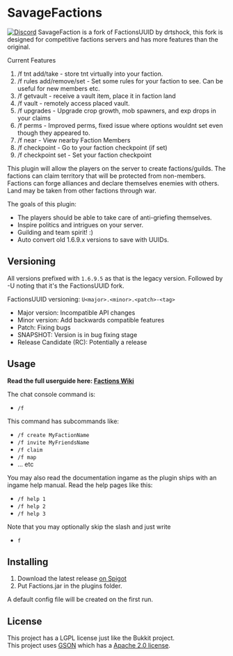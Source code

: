 SavageFactions
====================

[![Discord](https://imgur.com/MFRRBn4.png)](https://discord.gg/FfAz3eE)
SavageFaction is a fork of FactionsUUID by drtshock, this fork is designed for competitive factions servers and has more features than the original. 

Current Features
1. /f tnt add/take <amount> - store tnt virtually into your faction.
2. /f rules add/remove/set - Set some rules for your faction to see. Can be useful for new members etc.
3. /f getvault - receive a vault item, place it in faction land
4. /f vault - remotely access placed vault.
5. /f upgrades - Upgrade crop growth, mob spawners, and exp drops in your claims
6. /f perms - Improved perms, fixed issue where options wouldnt set even though they appeared to.
7. /f near - View nearby Faction Members 
8. /f checkpoint - Go to your faction checkpoint (if set)
9. /f checkpoint set - Set your faction checkpoint 

</rant>

This plugin will allow the players on the server to create factions/guilds. The factions can claim territory that will be protected from non-members. Factions can forge alliances and declare themselves enemies with others. Land may be taken from other factions through war.

The goals of this plugin:

 * The players should be able to take care of anti-griefing themselves.
 * Inspire politics and intrigues on your server.
 * Guilding and team spirit! :)
 * Auto convert old 1.6.9.x versions to save with UUIDs.

Versioning
----------
All versions prefixed with `1.6.9.5` as that is the legacy version.
Followed by -U noting that it's the FactionsUUID fork.

FactionsUUID versioning: `U<major>.<minor>.<patch>-<tag>`

* Major version: Incompatible API changes
* Minor version: Add backwards compatible features
* Patch: Fixing bugs 
* SNAPSHOT: Version is in bug fixing stage
* Release Candidate (RC): Potentially a release

Usage
---------
<b>Read the full userguide here: [Factions Wiki](https://github.com/drtshock/Factions/wiki)</b>

The chat console command is:

 * `/f`

This command has subcommands like:

* `/f create MyFactionName`
* `/f invite MyFriendsName`
* `/f claim`
* `/f map`
* ... etc

You may also read the documentation ingame as the plugin ships with an ingame help manual. Read the help pages like this:

* `/f help 1`
* `/f help 2`
* `/f help 3`

Note that you may optionally skip the slash and just write

* `f`

Installing
----------
1. Download the latest release [on Spigot](https://www.spigotmc.org/resources/factionsuuid.1035/)<br>
1. Put Factions.jar in the plugins folder.

A default config file will be created on the first run.

License
----------
This project has a LGPL license just like the Bukkit project.<br>
This project uses [GSON](http://code.google.com/p/google-gson/) which has a [Apache 2.0 license](http://www.apache.org/licenses/LICENSE-2.0 ).

